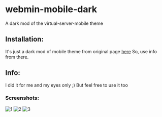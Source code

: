 # webmin-mobile-dark
A dark mod of the virtual-server-mobile theme

## Installation:
It's just a dark mod of mobile theme from original page [here](https://www.webmin.com/mobile.html)
So, use info from there.

## Info:
I did it for me and my eyes only ;)
But feel free to use it too

### Screenshots:
![1](https://user-images.githubusercontent.com/32651506/171443157-3cf0b562-805c-4dd9-ae66-a5fd9392ed03.jpg)
![2](https://user-images.githubusercontent.com/32651506/171443165-116fad2a-75d3-4dea-90f8-06214c02277b.jpg)
![3](https://user-images.githubusercontent.com/32651506/171443170-724217f5-b088-4a8d-b313-82124768b02c.jpg)
